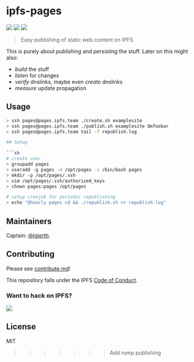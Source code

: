 # ipfs-pages

[![](https://img.shields.io/badge/made%20by-Protocol%20Labs-blue.svg?style=flat-square)](http://ipn.io)
[![](https://img.shields.io/badge/project-ipfs-blue.svg?style=flat-square)](http://github.com/ipfs/ipfs)
[![](https://img.shields.io/badge/freenode-%23ipfs-blue.svg?style=flat-square)](http://webchat.freenode.net/?channels=%23ipfs)

> Easy publishing of static web content on IPFS

This is purely about *publishing* and *persisting* the stuff.
Later on this might also:

- *build* the stuff
- *listen* for changes
- *verify* dnslinks, maybe even *create* dnslinks
- *measure* update propagation

## Usage

```sh
> ssh pages@pages.ipfs.team ./create.sh examplesite
> ssh pages@pages.ipfs.team ./publish.sh examplesite Qmfoobar
> ssh pages@pages.ipfs.team tail -f republish.log

## Setup

```sh
# create user
> groupadd pages
> useradd -g pages -d /opt/pages -s /bin/bash pages
> mkdir -p /opt/pages/.ssh
> vim /opt/pages/.ssh/authorized_keys
> chown pages:pages /opt/pages

# setup cronjob for periodic republishing
> echo "@hourly pages cd && ./republish.sh >> republish.log"
```

## Maintainers

Captain: [@lgierth](https://github.com/lgierth).

## Contributing

Please see [contribute.md](contribute.md)!

This repository falls under the IPFS [Code of Conduct](https://github.com/ipfs/community/blob/master/code-of-conduct.md).

### Want to hack on IPFS?

[![](https://cdn.rawgit.com/jbenet/contribute-ipfs-gif/master/img/contribute.gif)](https://github.com/ipfs/community/blob/master/contributing.md)

## License

MIT
>>>>>>> Add rump publishing
